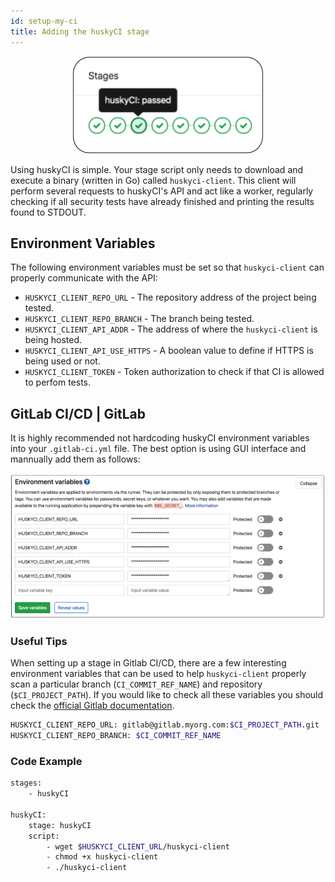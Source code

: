 ```yaml
---
id: setup-my-ci
title: Adding the huskyCI stage
---
```


<p align="center"> <img src="../static/img/huskyci-stage.png" scale="10"/></p>

Using huskyCI is simple. Your stage script only needs to download and execute a binary (written in Go) called `huskyci-client`. This client will perform several requests to huskyCI's API and act like a worker, regularly checking if all security tests have already finished and printing the results found to STDOUT.

## Environment Variables

The following environment variables must be set so that `huskyci-client` can properly communicate with the API:

* `HUSKYCI_CLIENT_REPO_URL` - The repository address of the project being tested.
* `HUSKYCI_CLIENT_REPO_BRANCH` - The branch being tested. 
* `HUSKYCI_CLIENT_API_ADDR` - The address of where the `huskyci-client` is being hosted.
* `HUSKYCI_CLIENT_API_USE_HTTPS` - A boolean value to define if HTTPS is being used or not.
* `HUSKYCI_CLIENT_TOKEN` - Token authorization to check if that CI is allowed to perfom tests.

## GitLab CI/CD | GitLab

It is highly recommended not hardcoding huskyCI environment variables into your `.gitlab-ci.yml` file. The best option is using GUI interface and mannually add them as follows:

<p align="center"> <img src="../static/img/gitlab-env-vars.png" scale="10"/></p>

### Useful Tips

When setting up a stage in Gitlab CI/CD, there are a few interesting environment variables that can be used to help `huskyci-client` properly scan a particular branch (`CI_COMMIT_REF_NAME`) and repository (`$CI_PROJECT_PATH`). If you would like to check all these variables you should check the [official Gitlab documentation](https://docs.gitlab.com/ee/ci/variables/predefined_variables.html). 

```bash
HUSKYCI_CLIENT_REPO_URL: gitlab@gitlab.myorg.com:$CI_PROJECT_PATH.git
HUSKYCI_CLIENT_REPO_BRANCH: $CI_COMMIT_REF_NAME
```

### Code Example

```bash
stages:
    - huskyCI

huskyCI:
    stage: huskyCI
    script:
        - wget $HUSKYCI_CLIENT_URL/huskyci-client
        - chmod +x huskyci-client
        - ./huskyci-client
```
